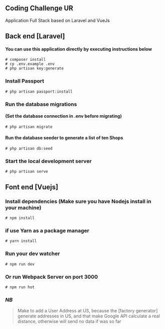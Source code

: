  Coding Challenge UR
---

Application Full Stack based on Laravel and VueJs

## Back end [Laravel]  

#### You can use this application directly by executing instructions below 
    # composer install
    # cp .env.example .env
    # php artisan key:generate
    
### Install Passport
    # php artisan passport:install

### Run the database migrations 
#### (Set the database connection in .env before migrating)
    # php artisan migrate

#### Run the database seeder to generate a list of ten Shops
    # php artisan db:seed

### Start the local development server
    # php artisan serve

## Font end [Vuejs]  

### Install dependencies (Make sure you have Nodejs install in your machine)
    # npm install 

###  if use Yarn as a package manager
    # yarn install 

### Run your dev watcher 
    # npm run dev
    
### Or run Webpack Server on port 3000
    # npm run hot

### *NB* 
> Make to add a User Address at US, because the [factory generator] generate addresses in US, and that make Google API calculate a real distance, otherwise will send no data if was so far
